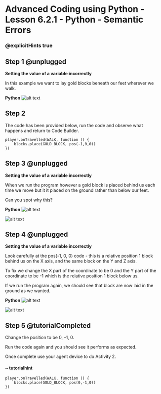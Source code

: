 # Advanced Coding using Python - Lesson 6.2.1 - Python - Semantic Errors

### @explicitHints true

## Step 1 @unplugged
**Setting the value of a variable incorrectly**

In this example we want to lay gold blocks beneath our feet wherever we walk.

**Python**
![alt text](https://advancedpyv3.codingcredentials.com/Lesson6/6.2/images/8.jpg?raw=true "Python")

## Step 2
The code has been provided below, run the code and observe what happens and return to Code Builder.
```template
player.onTravelled(WALK, function () {
    blocks.place(GOLD_BLOCK, pos(-1,0,0))
})

```
## Step 3 @unplugged
**Setting the value of a variable incorrectly**

When we run the program however a gold block is placed behind us each time we move but it it placed on the ground rather than below our feet.

Can you spot why this?

**Python**
![alt text](https://advancedpyv3.codingcredentials.com/Lesson6/6.2/images/8.jpg?raw=true "Python")


![alt text](https://advancedpyv3.codingcredentials.com/Lesson6/6.2/images/7.jpg?raw=true "error")

## Step 4 @unplugged
**Setting the value of a variable incorrectly**

Look carefully at the pos(-1, 0, 0) code - this is a relative position 1 block behind us on the X axis, and the same block on the Y and Z axis.

To fix we change the X part of the coordinate to be 0 and the Y part of the coordinate to be -1 which is the relative position 1 block below us.

If we run the program again, we should see that block are now laid in the ground as we wanted.

**Python**
![alt text](https://advancedpyv3.codingcredentials.com/Lesson6/6.2/images/10.jpg?raw=true "Python")


![alt text](https://advancedpyv3.codingcredentials.com/Lesson6/6.2/images/9.jpg?raw=true "error")

## Step 5 @tutorialCompleted
Change the position to be 0, -1, 0.

Run the code again and you should see it performs as expected.

Once complete use your agent device to do Activity 2. 

#### ~ tutorialhint
```spy
player.onTravelled(WALK, function () {
    blocks.place(GOLD_BLOCK, pos(0,-1,0))
})
```